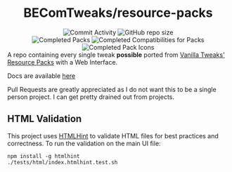<div align="center">

<h1>BEComTweaks/resource-packs</h1>

<img src="https://img.shields.io/github/commit-activity/w/BEComTweaks/resource-packs?style=for-the-badge&label=Commits&color=purple" alt="Commit Activity" />
<img src="https://img.shields.io/github/repo-size/BEComTweaks/resource-packs?style=for-the-badge&label=Size&color=pink" alt="GitHub repo size" />
<br>
<img src="https://img.shields.io/badge/Packs-547%2F550-blue?style=for-the-badge&color=blue" alt="Completed Packs" />
<img src="https://img.shields.io/badge/Compatibilities-123%2F123-cyan?style=for-the-badge&color=cyan" alt="Completed Compatibilities for Packs" />
<img src="https://img.shields.io/badge/Pack%20Icons-544%2F547-green?style=for-the-badge&color=green" alt="Completed Pack Icons" />
</div>

<div align="left">
A repo containing every single tweak <b>possible</b> ported from <a href="https://vanillatweaks.net/picker/resource-packs">Vanilla Tweaks' Resource Packs</a> with a Web Interface.

Docs are available [here](https://becomtweaks.gitbook.io/docs)

Pull Requests are greatly appreciated as I do not want this to be a single person project. I can get pretty drained out from projects.
</div>

## HTML Validation

This project uses [HTMLHint](https://htmlhint.com/) to validate HTML files for best practices and correctness.
To run the validation on the main UI file:

    npm install -g htmlhint
    ./tests/html/index.htmlhint.test.sh